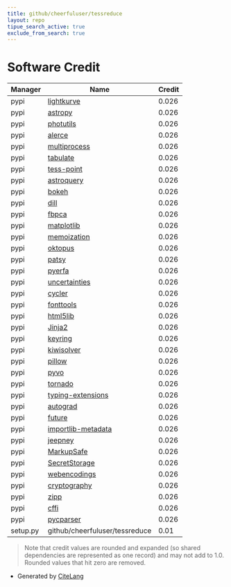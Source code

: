 ```yaml
---
title: github/cheerfuluser/tessreduce
layout: repo
tipue_search_active: true
exclude_from_search: true
---
```

# Software Credit

|Manager|Name|Credit|
|-------|----|------|
|pypi|[lightkurve](https://docs.lightkurve.org)|0.026|
|pypi|[astropy](http://astropy.org)|0.026|
|pypi|[photutils](https://pypi.org/project/photutils)|0.026|
|pypi|[alerce](https://pypi.org/project/alerce)|0.026|
|pypi|[multiprocess](https://pypi.org/project/multiprocess)|0.026|
|pypi|[tabulate](https://pypi.org/project/tabulate)|0.026|
|pypi|[tess-point](https://pypi.org/project/tess-point)|0.026|
|pypi|[astroquery](https://pypi.org/project/astroquery)|0.026|
|pypi|[bokeh](https://pypi.org/project/bokeh)|0.026|
|pypi|[dill](https://pypi.org/project/dill)|0.026|
|pypi|[fbpca](https://pypi.org/project/fbpca)|0.026|
|pypi|[matplotlib](https://pypi.org/project/matplotlib)|0.026|
|pypi|[memoization](https://pypi.org/project/memoization)|0.026|
|pypi|[oktopus](https://pypi.org/project/oktopus)|0.026|
|pypi|[patsy](https://pypi.org/project/patsy)|0.026|
|pypi|[pyerfa](https://pypi.org/project/pyerfa)|0.026|
|pypi|[uncertainties](https://pypi.org/project/uncertainties)|0.026|
|pypi|[cycler](https://pypi.org/project/cycler)|0.026|
|pypi|[fonttools](https://pypi.org/project/fonttools)|0.026|
|pypi|[html5lib](https://pypi.org/project/html5lib)|0.026|
|pypi|[Jinja2](https://pypi.org/project/Jinja2)|0.026|
|pypi|[keyring](https://pypi.org/project/keyring)|0.026|
|pypi|[kiwisolver](https://pypi.org/project/kiwisolver)|0.026|
|pypi|[pillow](https://pypi.org/project/pillow)|0.026|
|pypi|[pyvo](https://pypi.org/project/pyvo)|0.026|
|pypi|[tornado](https://pypi.org/project/tornado)|0.026|
|pypi|[typing-extensions](https://pypi.org/project/typing-extensions)|0.026|
|pypi|[autograd](https://pypi.org/project/autograd)|0.026|
|pypi|[future](https://pypi.org/project/future)|0.026|
|pypi|[importlib-metadata](https://pypi.org/project/importlib-metadata)|0.026|
|pypi|[jeepney](https://pypi.org/project/jeepney)|0.026|
|pypi|[MarkupSafe](https://pypi.org/project/MarkupSafe)|0.026|
|pypi|[SecretStorage](https://pypi.org/project/SecretStorage)|0.026|
|pypi|[webencodings](https://pypi.org/project/webencodings)|0.026|
|pypi|[cryptography](https://pypi.org/project/cryptography)|0.026|
|pypi|[zipp](https://pypi.org/project/zipp)|0.026|
|pypi|[cffi](https://pypi.org/project/cffi)|0.026|
|pypi|[pycparser](https://pypi.org/project/pycparser)|0.026|
|setup.py|github/cheerfuluser/tessreduce|0.01|


> Note that credit values are rounded and expanded (so shared dependencies are represented as one record) and may not add to 1.0. Rounded values that hit zero are removed.


- Generated by [CiteLang](https://github.com/vsoch/citelang)

